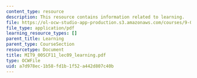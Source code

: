 ```yaml
---
content_type: resource
description: This resource contains information related to learning.
file: https://ol-ocw-studio-app-production.s3.amazonaws.com/courses/9-00sc-introduction-to-psychology-fall-2011/a7d978ec1b58fd1b1f52a442d807c40b_MIT9_00SCF11_lec09_learning.pdf
file_type: application/pdf
learning_resource_types: []
parent_title: Learning
parent_type: CourseSection
resourcetype: Document
title: MIT9_00SCF11_lec09_learning.pdf
type: OCWFile
uid: a7d978ec-1b58-fd1b-1f52-a442d807c40b
---
```

